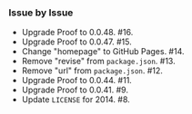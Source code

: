 ### Issue by Issue

 * Upgrade Proof to 0.0.48. #16.
 * Upgrade Proof to 0.0.47. #15.
 * Change "homepage" to GitHub Pages. #14.
 * Remove "revise" from `package.json`. #13.
 * Remove "url" from `package.json`. #12.
 * Upgrade Proof to 0.0.44. #11.
 * Upgrade Proof to 0.0.41. #9.
 * Update `LICENSE` for 2014. #8.

